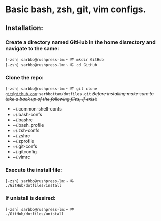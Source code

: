 #  Basic bash, zsh, git, vim configs.

## Installation:
### Create a directory named GitHub in the home disrectory and navigate to the same:
<code>[-zsh] sarbbo@rushpress-lm:~ 吽 mkdir GitHub</code>
<br/>
<code>[-zsh] sarbbo@rushpress-lm:~ 吽 cd GitHub</code>

### Clone the repo:
<code>[-zsh] sarbbo@rushpress-lm:~ 吽 git clone git@github.com:sarbbottam/dotfiles.git</code>
<del>
<em>Before installing make sure to take a back up of the following files, if exist: </em>

* ~/.common-shell-confs
* ~/.bash-confs
* ~/.bashrc
* ~/.bash_profile
* ~/.zsh-confs
* ~/.zshrc
* ~/.zprofile
* ~/.git-confs
* ~/.gitconfig
* ~/.vimrc
</del>

### Execute the install file:
<code>[-zsh] sarbbo@rushpress-lm:~ 吽 ./GitHub/dotfiles/install</code>

### If unistall is desired:
<code>[-zsh] sarbbo@rushpress-lm:~ 吽 ./GitHub/dotfiles/unistall</code>